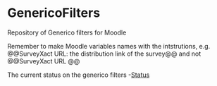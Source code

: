 # GenericoFilters
Repository of Generico filters for Moodle


Remember to make Moodle variables names with the intstrutions, e.g. @@SurveyXact URL: the distribution link of the survey@@ and not @@SurveyXact URL @@

The current status on the generico filters -[Status](https://docs.google.com/spreadsheets/d/1Sgi2zHB5WnAZ2-vLQYBr15sfnqsiucZrpdj2xd2ynmk/edit?usp=sharing )

